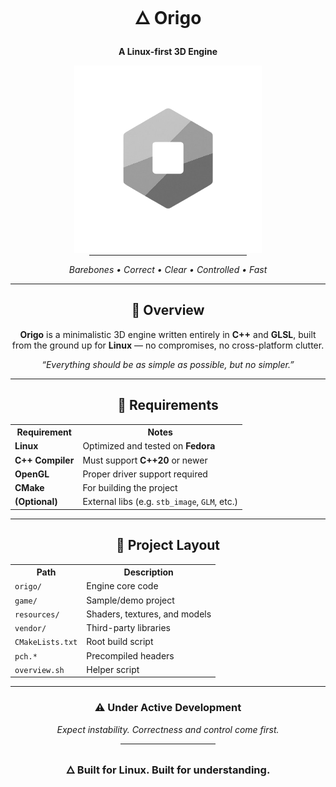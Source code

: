 <div align="center">

<h1>🜂 Origo</h1>
<p><strong>A Linux-first 3D Engine</strong></p>

<img src="resources/textures/origo_logo.png" alt="Origo Logo" width="300"/>

<hr style="width:50%;margin:auto;">

<p><em>Barebones • Correct • Clear • Controlled • Fast</em></p>

</div>

---

<h2 align="center">🧭 Overview</h2>

<p align="center">
<b>Origo</b> is a minimalistic 3D engine written entirely in <b>C++</b> and <b>GLSL</b>,  
built from the ground up for <b>Linux</b> — no compromises, no cross-platform clutter.
</p>

<p align="center"><em>“Everything should be as simple as possible, but no simpler.”</em></p>

---

<h2 align="center">🧰 Requirements</h2>

<div align="center">

<table>
<tr><th>Requirement</th><th>Notes</th></tr>
<tr><td><b>Linux</b></td><td>Optimized and tested on <b>Fedora</b></td></tr>
<tr><td><b>C++ Compiler</b></td><td>Must support <b>C++20</b> or newer</td></tr>
<tr><td><b>OpenGL</b></td><td>Proper driver support required</td></tr>
<tr><td><b>CMake</b></td><td>For building the project</td></tr>
<tr><td><b>(Optional)</b></td><td>External libs (e.g. <code>stb_image</code>, <code>GLM</code>, etc.)</td></tr>
</table>

</div>

---

<h2 align="center">📁 Project Layout</h2>

<div align="center">

<table>
<tr><th>Path</th><th>Description</th></tr>
<tr><td><code>origo/</code></td><td>Engine core code</td></tr>
<tr><td><code>game/</code></td><td>Sample/demo project</td></tr>
<tr><td><code>resources/</code></td><td>Shaders, textures, and models</td></tr>
<tr><td><code>vendor/</code></td><td>Third-party libraries</td></tr>
<tr><td><code>CMakeLists.txt</code></td><td>Root build script</td></tr>
<tr><td><code>pch.*</code></td><td>Precompiled headers</td></tr>
<tr><td><code>overview.sh</code></td><td>Helper script</td></tr>
</table>

</div>

---

<div align="center">

<h3>⚠️ Under Active Development</h3>
<p><em>Expect instability. Correctness and control come first.</em></p>

<hr style="width:30%;margin:auto;">

<h3>🜂 Built for Linux. Built for understanding.</h3>

</div>
